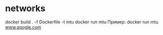 # networks
docker build . -f Dockerfile -t mtu
docker run mtu <hostname>
Пример: docker run mtu www.google.com
